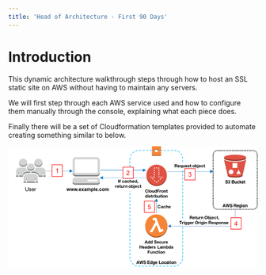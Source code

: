 ```yaml
---
title: 'Head of Architecture - First 90 Days'
---
```


# Introduction

This dynamic architecture walkthrough steps through how to host an SSL static site on AWS without having to maintain any servers.

We will first step through each AWS service used and how to configure them manually through the console, explaining what each piece does.

Finally there will be a set of Cloudformation templates provided to automate creating something similar to below.

![Architecture](images/architecture.png 'Architecture')

